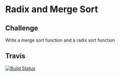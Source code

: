 # Radix and Merge Sort

## Challenge

Write a merge sort function and a radix sort function

## Travis

[![Build Status](https://travis-ci.com/kris3579/Radix-Sort.svg?branch=master)](https://travis-ci.com/kris3579/Radix-Sort)
